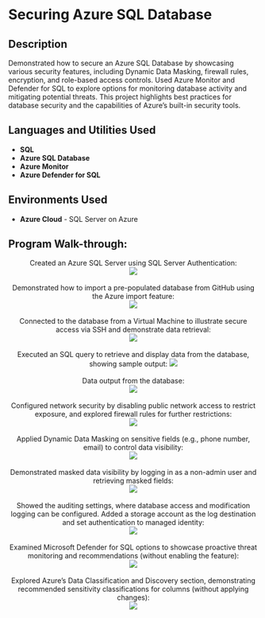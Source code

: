 <h1>Securing Azure SQL Database</h1>

<h2>Description</h2>
Demonstrated how to secure an Azure SQL Database by showcasing various security features, including Dynamic Data Masking, firewall rules, encryption, and role-based access controls. Used Azure Monitor and Defender for SQL to explore options for monitoring database activity and mitigating potential threats. This project highlights best practices for database security and the capabilities of Azure’s built-in security tools.

<h2>Languages and Utilities Used</h2>

- <b>SQL</b>
- <b>Azure SQL Database</b>
- <b>Azure Monitor</b>
- <b>Azure Defender for SQL</b>

<h2>Environments Used</h2>

- <b>Azure Cloud</b> - SQL Server on Azure

<h2>Program Walk-through:</h2>

<p align="center">
Created an Azure SQL Server using SQL Server Authentication: <br/>
<img src="images/create sql db"/>
<br />
<br />
Demonstrated how to import a pre-populated database from GitHub using the Azure import feature:  <br/>
<img src="images/Import db"/>
<br />
<br />
Connected to the database from a Virtual Machine to illustrate secure access via SSH and demonstrate data retrieval: <br/>
<img src="images/Secure connection to db"/>
<br />
<br />
Executed an SQL query to retrieve and display data from the database, showing sample output:
<img src="images/sql output"/>
<br />
<br />
Data output from the database: <br/>
<img src="images/db output"/>
<br />
<br />
Configured network security by disabling public network access to restrict exposure, and explored firewall rules for further restrictions: <br/>
<img src="images/Networing"/>
<br />
<br />
Applied Dynamic Data Masking on sensitive fields (e.g., phone number, email) to control data visibility: <br/>
<img src ="images/data masking"/>
<br />
<br />
Demonstrated masked data visibility by logging in as a non-admin user and retrieving masked fields: <br/>
<img src="images/masked date"/>
<br />
<br />
Showed the auditing settings, where database access and modification logging can be configured. Added a storage account as the log destination and set authentication to managed identity: <br/>
<img src="images/auditing"/>
<br />
<br />
Examined Microsoft Defender for SQL options to showcase proactive threat monitoring and recommendations (without enabling the feature):  <br/>
<img src="images/showcasing defender for cloud"/>
<br />
<br />
Explored Azure’s Data Classification and Discovery section, demonstrating recommended sensitivity classifications for columns (without applying changes): <br/>
<img src="images/data classification"/>
</p>




















